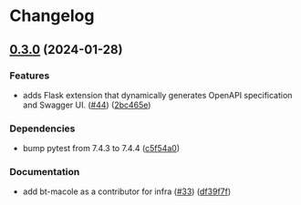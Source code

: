 # Changelog

## [0.3.0](https://github.com/dtiesling/flask-muck/compare/v0.2.0...v0.3.0) (2024-01-28)


### Features

* adds Flask extension that dynamically generates OpenAPI specification and Swagger UI. ([#44](https://github.com/dtiesling/flask-muck/issues/44)) ([2bc465e](https://github.com/dtiesling/flask-muck/commit/2bc465ed4b5b71a26cc4fda67429944e3c63093e))


### Dependencies

* bump pytest from 7.4.3 to 7.4.4 ([c5f54a0](https://github.com/dtiesling/flask-muck/commit/c5f54a0353edb2d64f7568081ab44893bdd4cff3))


### Documentation

* add bt-macole as a contributor for infra ([#33](https://github.com/dtiesling/flask-muck/issues/33)) ([df39f7f](https://github.com/dtiesling/flask-muck/commit/df39f7ffdc919804b1a5521d2749166c38597630))
